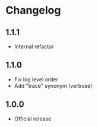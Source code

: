 # Changelog

## 1.1.1

- Internal refactor

## 1.1.0

- Fix log level order
- Add "trace" synonym (verbose)

## 1.0.0

- Official release
